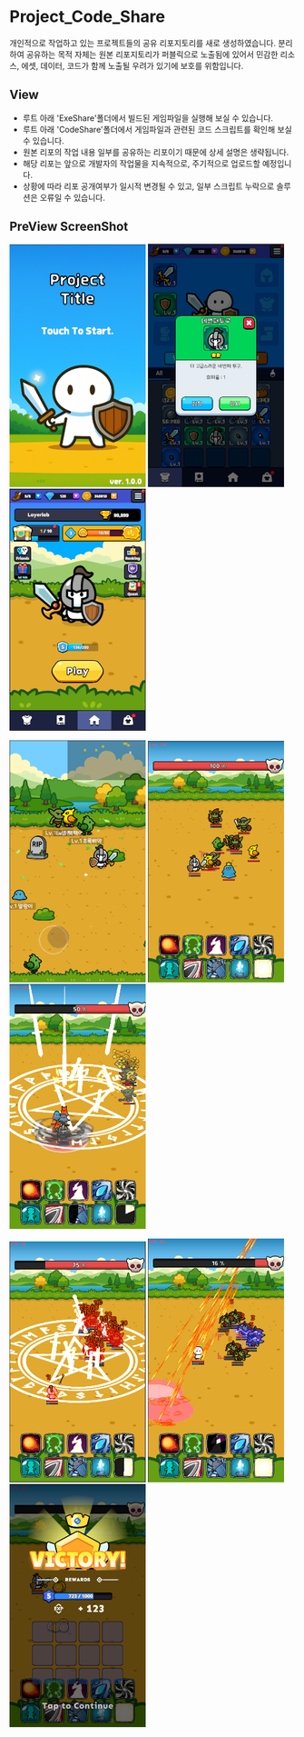 # Project_Code_Share
개인적으로 작업하고 있는 프로젝트들의 공유 리포지토리를 새로 생성하였습니다. 분리하여 공유하는 목적 자체는 원본 리포지토리가 퍼블릭으로 노출됨에 있어서 민감한 리소스, 에셋, 데이터, 코드가 함께 노출될 우려가 있기에 보호를 위함입니다.

## View
- 루트 아래 'ExeShare'폴더에서 빌드된 게임파일을 실행해 보실 수 있습니다.
- 루트 아래 'CodeShare'폴더에서 게임파일과 관련된 코드 스크립트를 확인해 보실 수 있습니다.
- 원본 리포의 작업 내용 일부를 공유하는 리포이기 때문에 상세 설명은 생략됩니다.
- 해당 리포는 앞으로 개발자의 작업물을 지속적으로, 주기적으로 업로드할 예정입니다.
- 상황에 따라 리포 공개여부가 일시적 변경될 수 있고, 일부 스크립트 누락으로 솔루션은 오류일 수 있습니다.

## PreView ScreenShot
<p float="left">
  <img src="PreView/Proj1_Title.png" width="240">
  <img src="PreView/Proj1_Equip.png" width="240">
  <img src="PreView/Proj1_Lobby.png" width="240">
</p>
<p float="left">
  <img src="PreView/Proj1_Field.png" width="240">
  <img src="PreView/Proj1_Battle1.png" width="240">
  <img src="PreView/Proj1_Battle2.png" width="240">
</p>
<p float="left">
  <img src="PreView/Proj1_Battle3.png" width="240">
  <img src="PreView/Proj1_Battle4.png" width="240">
  <img src="PreView/Proj1_Result.png" width="240">
</p>
